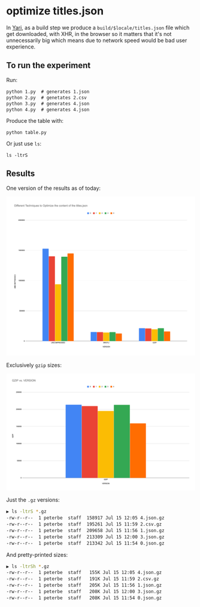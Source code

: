 # optimize titles.json

In [Yari](https://github.com/mdn/yari), as a build step we produce a
`build/$locale/titles.json` file which get downloaded, with XHR, in
the browser so it matters that it's not unnecessarily big which means
due to network speed would be bad user experience.

## To run the experiment

Run:

    python 1.py  # generates 1.json
    python 2.py  # genetates 2.csv
    python 3.py  # generates 4.json
    python 4.py  # generates 4.json

Produce the table with:

    python table.py

Or just use `ls`:

    ls -ltrS

## Results

One version of the results as of today:

![](./graph.png)

Exclusively `gzip` sizes:

![](./gzip-only.png)

Just the `.gz` versions:

```bash
▶ ls -ltrS *.gz
-rw-r--r--  1 peterbe  staff  158917 Jul 15 12:05 4.json.gz
-rw-r--r--  1 peterbe  staff  195261 Jul 15 11:59 2.csv.gz
-rw-r--r--  1 peterbe  staff  209658 Jul 15 11:56 1.json.gz
-rw-r--r--  1 peterbe  staff  213309 Jul 15 12:00 3.json.gz
-rw-r--r--  1 peterbe  staff  213342 Jul 15 11:54 0.json.gz
```

And pretty-printed sizes:

```bash
▶ ls -ltrSh *.gz
-rw-r--r--  1 peterbe  staff   155K Jul 15 12:05 4.json.gz
-rw-r--r--  1 peterbe  staff   191K Jul 15 11:59 2.csv.gz
-rw-r--r--  1 peterbe  staff   205K Jul 15 11:56 1.json.gz
-rw-r--r--  1 peterbe  staff   208K Jul 15 12:00 3.json.gz
-rw-r--r--  1 peterbe  staff   208K Jul 15 11:54 0.json.gz
```
